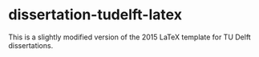 # dissertation-tudelft-latex
This is a slightly modified version of the 2015 LaTeX template for TU Delft dissertations.
